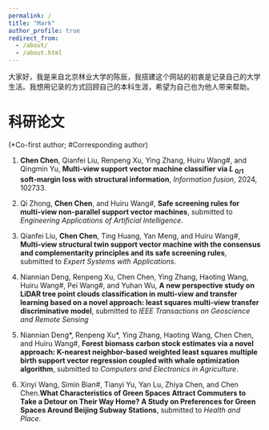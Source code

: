 ```yaml
---
permalink: /
title: "Mark"
author_profile: true
redirect_from: 
  - /about/
  - /about.html
---
```


大家好，我是来自北京林业大学的陈辰，我搭建这个网站的初衷是记录自己的大学生活。我想用记录的方式回顾自己的本科生涯，希望为自己也为他人带来帮助。

# 科研论文
(\*Co-first author;  \#Corresponding author) 
1. **Chen Chen**, Qianfei Liu, Renpeng Xu, Ying Zhang, Huiru Wang\#, and Qingmin Yu, **Multi-view support vector machine classifier via *L* <sub>0/1</sub> soft-margin loss with structural information**, *Information fusion*, 2024, 102733.


2. Qi Zhong, **Chen Chen**, and Huiru Wang\#, **Safe screening rules for multi-view non-parallel support vector machines**, submitted to *Engineering Applications of Artificial Intelligence*.


3. Qianfei Liu, **Chen Chen**, Ting Huang, Yan Meng, and Huiru Wang\#, **Multi-view structural twin support vector machine with the consensus and complementarity principles and its safe screening rules**, submitted to *Expert Systems with Applications*.


4. Niannian Deng, Renpeng Xu, Chen Chen, Ying Zhang, Haoting Wang, Huiru Wang\#, Pei Wang\#, and Yuhan Wu, **A new perspective study on LiDAR tree point clouds classification in multi-view and transfer learning based on a novel approach: least squares multi-view transfer discriminative model**, submitted to *IEEE Transactions on Geoscience and Remote Sensing*


5. Niannian Deng\*, Renpeng Xu\*, Ying Zhang, Haoting Wang, Chen Chen, and Huiru Wang\#, **Forest biomass carbon stock estimates via a novel approach: K-nearest neighbor-based weighted least squares multiple birth support vector regression coupled with whale optimization algorithm**, submitted to *Computers and Electronics in Agriculture*.


6. Xinyi Wang, Simin Bian\#, Tianyi Yu, Yan Lu, Zhiya Chen, and Chen Chen.**What Characteristics of Green Spaces Attract Commuters to Take a Detour on Their Way Home? A Study on Preferences for Green Spaces Around Beijing Subway Stations**, submitted to *Health and Place*.
